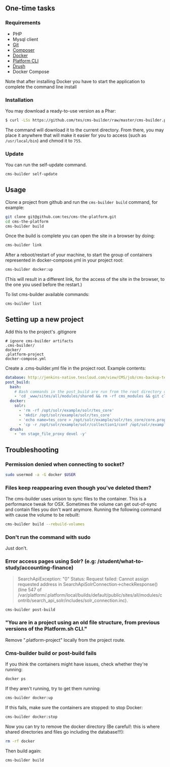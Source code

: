 
## One-time tasks
### Requirements

* PHP
* Mysql client
* [Git](https://git-scm.com/book/en/v2/Getting-Started-Installing-Git)
* [Composer](https://getcomposer.org/)
* [Docker](https://www.docker.com/)
* [Platform CLI](https://docs.platform.sh/overview/cli.html)
* [Drush](http://docs.drush.org/en/master/install/)
* Docker Compose

Note that after installing Docker you have to start the application to complete the command line install

### Installation
You may download a ready-to-use version as a Phar:

```sh
$ curl -LSs https://github.com/tes/cms-builder/raw/master/cms-builder.phar -o cms-builder
```

The command will download it to the current directory. From there, you may place it anywhere that will make it easier
for you to access (such as `/usr/local/bin`) and chmod it to `755`.

### Update
You can run the self-update command.
```sh
cms-builder self-update
```

## Usage
Clone a project from github and run the `cms-builder build` command, for example:
```bash
git clone git@github.com:tes/cms-the-platform.git
cd cms-the-platform
cms-builder build
```

Once the build is complete you can open the site in a browser by doing:
```bash
cms-builder link
```

After a reboot/restart of your machine, to start the group of containers represented in docker-compose.yml in your project root:
```bash
cms-builder docker:up
```
(This will result in a different link, for the access of the site in the browser, to the one you used before the restart.)

To list cms-builder available commands:
```bash
cms-builder list
```

## Setting up a new project
Add this to the project's .gitignore
```
# ignore cms-builder artifacts
.cms-builder/
docker/
.platform-project
docker-compose.yml
```

Create a .cms-builder.yml file in the project root. Example contents:
```yaml
database: http://jenkins-native.tescloud.com/view/CMS/job/cms-backup-tes-live/ws/database.sql.gz
post_build:
  bash:
    # Bash commands in the post_build are run from the root directory of the project
    - 'cd _www/sites/all/modules/shared && rm -rf cms_modules && git clone git@github.com:tes/cms-modules.git cms_modules'
  docker:
    solr:
      - 'rm -rf /opt/solr/example/solr/tes_core'
      - 'mkdir /opt/solr/example/solr/tes_core'
      - 'echo name=tes_core > /opt/solr/example/solr/tes_core/core.properties'
      - 'cp -r /opt/solr/example/solr/collection1/conf /opt/solr/example/solr/tes_core'
  drush:
    - 'en stage_file_proxy devel -y'
```

## Troubleshooting
### Permission denied when connecting to socket?
```bash
sudo usermod -a -G docker $USER
```
### Files keep reappearing even though you've deleted them?
The cms-builder uses unison to sync files to the container. This is a performance tweak for OSX. Sometimes the volume
can get out-of-sync and contain files you don't want anymore. Running the following command with cause the volume to be
rebuilt:
```bash
cms-builder build --rebuild-volumes
```
### Don't run the command with sudo
Just don't.

### Error access pages using Solr? (e.g: /student/what-to-study/accounting-finance)
> SearchApiException: "0" Status: Request failed: Cannot assign requested address in SearchApiSolrConnection->checkResponse() (line 547 of /var/platform/.platform/local/builds/default/public/sites/all/modules/contrib/search_api_solr/includes/solr_connection.inc).
```bash
cms-builder post-build
```

### "You are in a project using an old file structure, from previous versions of the Platform.sh CLI."
Remove ".platform-project" locally from the project route.

### Cms-builder build or post-build fails

If you think the containers might have issues, check whether they're running:

```bash
docker ps
```

If they aren't running, try to get them running:
```bash
cms-builder docker:up
```

If this fails, make sure the containers are stopped:
to stop Docker:
```bash
cms-builder docker:stop
```
Now you can try to remove the docker directory (Be careful!: this is where shared directories and files go including the database!!!):
```bash
rm -rf docker
```
Then build again:
```bash
cms-builder build
```
